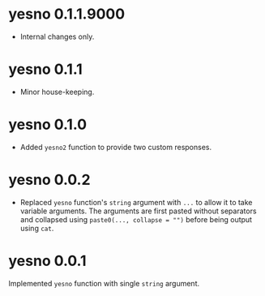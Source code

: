 # yesno 0.1.1.9000

- Internal changes only.


# yesno 0.1.1

- Minor house-keeping.

# yesno 0.1.0

- Added `yesno2` function to provide two custom responses.

# yesno 0.0.2

- Replaced `yesno` function's `string` argument with `...` to allow it to take variable arguments.
The arguments are first pasted without separators and collapsed using `paste0(..., collapse = "")` before being output using `cat`.

# yesno 0.0.1

Implemented `yesno` function with single `string` argument.
